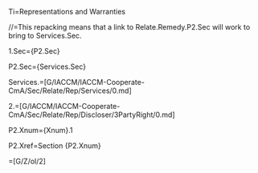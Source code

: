 Ti=Representations and Warranties

//=This repacking means that a link to Relate.Remedy.P2.Sec will work to bring to Services.Sec.

1.Sec={P2.Sec}

P2.Sec={Services.Sec}

Services.=[G/IACCM/IACCM-Cooperate-CmA/Sec/Relate/Rep/Services/0.md]

2.=[G/IACCM/IACCM-Cooperate-CmA/Sec/Relate/Rep/Discloser/3PartyRight/0.md]

P2.Xnum={Xnum}.1

P2.Xref=Section {P2.Xnum}

=[G/Z/ol/2]
